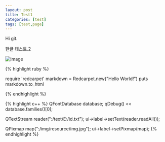 ```yaml
---
layout: post
title: Test1
categories: [test]
tags: [test,page]
---
```


Hi git.

한글 테스트.2

![image](https://s-media-cache-ak0.pinimg.com/736x/9e/1c/5c/9e1c5c1db978b0ad5d7ebdbbad007a9d.jpg)

{% highlight ruby %}

require 'redcarpet'
  markdown = Redcarpet.new("Hello World!")
  puts markdown.to_html

{% endhighlight %}

{% highlight c++ %}
QFontDatabase database;
qDebug() << database.families()[0];



QTextStream reader(":/text/E:/id.txt");
ui->label->setText(reader.readAll());



QPixmap map(":/img/resource/img.jpg");
ui->label->setPixmap(map);
{% endhighlight %}
